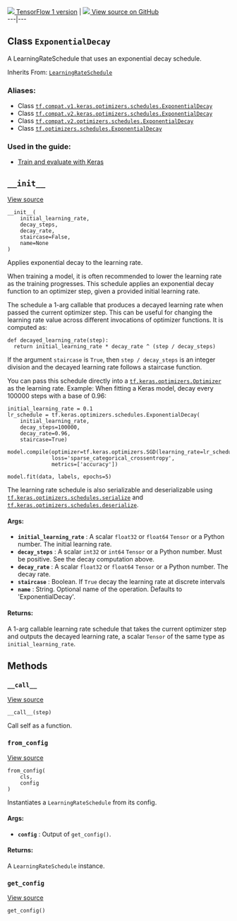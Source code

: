 [ ![](https://tensorflow.google.cn/images/tf_logo_32px.png) TensorFlow 1
version](/versions/r1.15/api_docs/python/tf/keras/optimizers/schedules/ExponentialDecay)
|  [ ![](https://tensorflow.google.cn/images/GitHub-Mark-32px.png) View source
on GitHub
](https://github.com/tensorflow/tensorflow/blob/r2.0/tensorflow/python/keras/optimizer_v2/learning_rate_schedule.py#L64-L164)  
---|---  
  
## Class `ExponentialDecay`

A LearningRateSchedule that uses an exponential decay schedule.

Inherits From:
[`LearningRateSchedule`](https://tensorflow.google.cn/api_docs/python/tf/keras/optimizers/schedules/LearningRateSchedule)

### Aliases:

  * Class [`tf.compat.v1.keras.optimizers.schedules.ExponentialDecay`](/api_docs/python/tf/keras/optimizers/schedules/ExponentialDecay)
  * Class [`tf.compat.v2.keras.optimizers.schedules.ExponentialDecay`](/api_docs/python/tf/keras/optimizers/schedules/ExponentialDecay)
  * Class [`tf.compat.v2.optimizers.schedules.ExponentialDecay`](/api_docs/python/tf/keras/optimizers/schedules/ExponentialDecay)
  * Class [`tf.optimizers.schedules.ExponentialDecay`](/api_docs/python/tf/keras/optimizers/schedules/ExponentialDecay)

### Used in the guide:

  * [Train and evaluate with Keras](https://tensorflow.google.cn/guide/keras/train_and_evaluate)

## `__init__`

[View
source](https://github.com/tensorflow/tensorflow/blob/r2.0/tensorflow/python/keras/optimizer_v2/learning_rate_schedule.py#L67-L140)

    
    
    __init__(
        initial_learning_rate,
        decay_steps,
        decay_rate,
        staircase=False,
        name=None
    )
    

Applies exponential decay to the learning rate.

When training a model, it is often recommended to lower the learning rate as
the training progresses. This schedule applies an exponential decay function
to an optimizer step, given a provided initial learning rate.

The schedule a 1-arg callable that produces a decayed learning rate when
passed the current optimizer step. This can be useful for changing the
learning rate value across different invocations of optimizer functions. It is
computed as:

    
    
    def decayed_learning_rate(step):
      return initial_learning_rate * decay_rate ^ (step / decay_steps)
    

If the argument `staircase` is `True`, then `step / decay_steps` is an integer
division and the decayed learning rate follows a staircase function.

You can pass this schedule directly into a
[`tf.keras.optimizers.Optimizer`](https://tensorflow.google.cn/api_docs/python/tf/keras/optimizers/Optimizer)
as the learning rate. Example: When fitting a Keras model, decay every 100000
steps with a base of 0.96:

    
    
    initial_learning_rate = 0.1
    lr_schedule = tf.keras.optimizers.schedules.ExponentialDecay(
        initial_learning_rate,
        decay_steps=100000,
        decay_rate=0.96,
        staircase=True)
    
    model.compile(optimizer=tf.keras.optimizers.SGD(learning_rate=lr_schedule),
                  loss='sparse_categorical_crossentropy',
                  metrics=['accuracy'])
    
    model.fit(data, labels, epochs=5)
    

The learning rate schedule is also serializable and deserializable using
[`tf.keras.optimizers.schedules.serialize`](https://tensorflow.google.cn/api_docs/python/tf/keras/optimizers/schedules/serialize)
and
[`tf.keras.optimizers.schedules.deserialize`](https://tensorflow.google.cn/api_docs/python/tf/keras/optimizers/schedules/deserialize).

#### Args:

  * **`initial_learning_rate`** : A scalar `float32` or `float64` `Tensor` or a Python number. The initial learning rate.
  * **`decay_steps`** : A scalar `int32` or `int64` `Tensor` or a Python number. Must be positive. See the decay computation above.
  * **`decay_rate`** : A scalar `float32` or `float64` `Tensor` or a Python number. The decay rate.
  * **`staircase`** : Boolean. If `True` decay the learning rate at discrete intervals
  * **`name`** : String. Optional name of the operation. Defaults to 'ExponentialDecay'.

#### Returns:

A 1-arg callable learning rate schedule that takes the current optimizer step
and outputs the decayed learning rate, a scalar `Tensor` of the same type as
`initial_learning_rate`.

## Methods

### `__call__`

[View
source](https://github.com/tensorflow/tensorflow/blob/r2.0/tensorflow/python/keras/optimizer_v2/learning_rate_schedule.py#L142-L155)

    
    
    __call__(step)
    

Call self as a function.

### `from_config`

[View
source](https://github.com/tensorflow/tensorflow/blob/r2.0/tensorflow/python/keras/optimizer_v2/learning_rate_schedule.py#L50-L60)

    
    
    from_config(
        cls,
        config
    )
    

Instantiates a `LearningRateSchedule` from its config.

#### Args:

  * **`config`** : Output of `get_config()`.

#### Returns:

A `LearningRateSchedule` instance.

### `get_config`

[View
source](https://github.com/tensorflow/tensorflow/blob/r2.0/tensorflow/python/keras/optimizer_v2/learning_rate_schedule.py#L157-L164)

    
    
    get_config()
    

